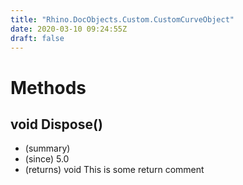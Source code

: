 ```yaml
---
title: "Rhino.DocObjects.Custom.CustomCurveObject"
date: 2020-03-10 09:24:55Z
draft: false
---
```


# Methods
## void Dispose()
- (summary) 
- (since) 5.0
- (returns) void This is some return comment

